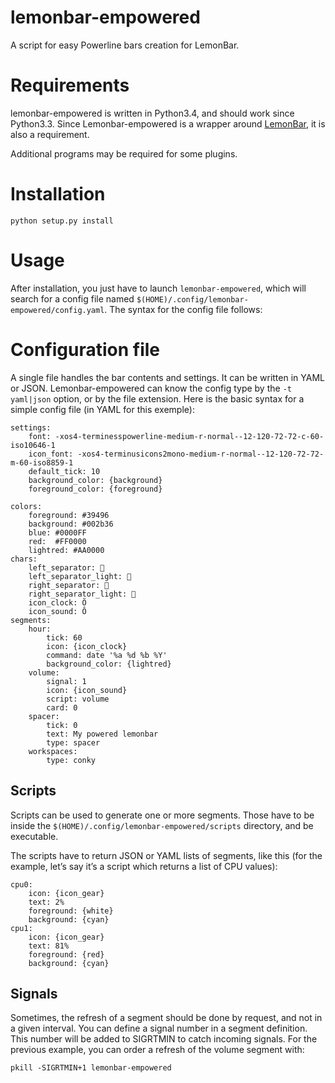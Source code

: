 # lemonbar-empowered

A script for easy Powerline bars creation for LemonBar.

# Requirements

lemonbar-empowered is written in Python3.4, and should work since Python3.3.
Since Lemonbar-empowered is a wrapper around
[LemonBar](https://github.com/LemonBoy/bar), it is also a requirement.

Additional programs may be required for some plugins.

# Installation

    python setup.py install

# Usage

After installation, you just have to launch `lemonbar-empowered`, which will
search for a config file named `$(HOME)/.config/lemonbar-empowered/config.yaml`.
The syntax for the config file follows:

# Configuration file

A single file handles the bar contents and settings. It can be written in YAML
or JSON. Lemonbar-empowered can know the config type by the `-t yaml|json`
option, or by the file extension. Here is the basic syntax for a simple config
file (in YAML for this exemple):

    settings:
        font: -xos4-terminesspowerline-medium-r-normal--12-120-72-72-c-60-iso10646-1
        icon_font: -xos4-terminusicons2mono-medium-r-normal--12-120-72-72-m-60-iso8859-1
        default_tick: 10
        background_color: {background}
        foreground_color: {foreground}

    colors:
        foreground: #39496
        background: #002b36
        blue: #0000FF
        red:  #FF0000
        lightred: #AA0000
    chars:
        left_separator: 
        left_separator_light: 
        right_separator: 
        right_separator_light: 
        icon_clock: Õ
        icon_sound: Ô
    segments:
        hour:
            tick: 60
            icon: {icon_clock}
            command: date '%a %d %b %Y'
            background_color: {lightred}
        volume:
            signal: 1
            icon: {icon_sound}
            script: volume
            card: 0
        spacer:
            tick: 0
            text: My powered lemonbar
            type: spacer
        workspaces:
            type: conky

## Scripts

Scripts can be used to generate one or more segments. Those have to be inside
the `$(HOME)/.config/lemonbar-empowered/scripts` directory, and be executable.

The scripts have to return JSON or YAML lists of segments, like this (for the
example, let’s say it’s a script which returns a list of CPU values):

    cpu0:
        icon: {icon_gear}
        text: 2%
        foreground: {white}
        background: {cyan}
    cpu1:
        icon: {icon_gear}
        text: 81%
        foreground: {red}
        background: {cyan}

## Signals

Sometimes, the refresh of a segment should be done by request, and not in a
given interval. You can define a signal number in a segment definition. This
number will be added to SIGRTMIN to catch incoming signals. For the previous
example, you can order a refresh of the volume segment with:

    pkill -SIGRTMIN+1 lemonbar-empowered

